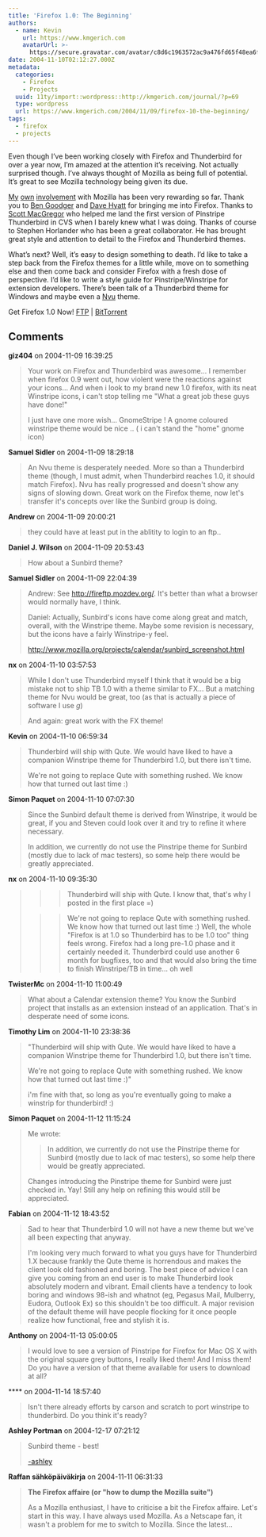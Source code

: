 ```yaml
---
title: 'Firefox 1.0: The Beginning'
authors:
  - name: Kevin
    url: https://www.kmgerich.com
    avatarUrl: >-
      https://secure.gravatar.com/avatar/c8d6c1963572ac9a476fd65f48ea6f3a1741d7ed3b6520563cf90cb984419f86?s=96&d=mm&r=g
date: 2004-11-10T02:12:27.000Z
metadata:
  categories:
    - Firefox
    - Projects
  uuid: 11ty/import::wordpress::http://kmgerich.com/journal/?p=69
  type: wordpress
  url: https://www.kmgerich.com/2004/11/09/firefox-10-the-beginning/
tags:
  - firefox
  - projects
---
```

Even though I’ve been working closely with Firefox and Thunderbird for over a year now, I’m amazed at the attention it’s receiving. Not actually surprised though. I’ve always thought of Mozilla as being full of potential. It’s great to see Mozilla technology being given its due.

[My](http://www.mozillazine.org/talkback.html?article=3945) [own](http://www.mozillazine.org/talkback.html?article=4555) [involvement](http://www.mozillazine.org/talkback.html?article=4834) with Mozilla has been very rewarding so far. Thank you to [Ben Goodger](http://weblogs.mozillazine.org/ben/) and [Dave Hyatt](http://weblogs.mozillazine.org/hyatt/) for bringing me into Firefox. Thanks to [Scott MacGregor](http://www.scott-macgregor.org/) who helped me land the first version of Pinstripe Thunderbird in CVS when I barely knew what I was doing. Thanks of course to Stephen Horlander who has been a great collaborator. He has brought great style and attention to detail to the Firefox and Thunderbird themes.

What’s next? Well, it’s easy to design something to death. I’d like to take a step back from the Firefox themes for a little while, move on to something else and then come back and consider Firefox with a fresh dose of perspective. I’d like to write a style guide for Pinstripe/Winstripe for extension developers. There’s been talk of a Thunderbird theme for Windows and maybe even a [Nvu](http://www.nvu.com/) theme.

Get Firefox 1.0 Now! [FTP](ftp://ftp.mozilla.org/pub/mozilla.org/firefox/releases/1.0/) | [BitTorrent](http://vegas.mozilla.org:6969/)

## Comments

**giz404** on 2004-11-09 16:39:25
> Your work on Firefox and Thunderbird was awesome... I remember when firefox 0.9 went out, how violent were the reactions against your icons... And when i look to my brand new 1.0 firefox, with its neat Winstripe icons, i can't stop telling me "What a great job these guys have done!"
> 
> I just have one more wish... GnomeStripe ! A gnome coloured winstripe theme would be nice .. ( i can't stand the "home" gnome icon)

**Samuel Sidler** on 2004-11-09 18:29:18
> An Nvu theme is desperately needed. More so than a Thunderbird theme (though, I must admit, when Thunderbird reaches 1.0, it should match Firefox). Nvu has really progressed and doesn't show any signs of slowing down. Great work on the Firefox theme, now let's transfer it's concepts over like the Sunbird group is doing.

**Andrew** on 2004-11-09 20:00:21
> they could have at least put in the ablitity to login to an ftp..

**Daniel J. Wilson** on 2004-11-09 20:53:43
> How about a Sunbird theme?

**Samuel Sidler** on 2004-11-09 22:04:39
> Andrew: See http://fireftp.mozdev.org/. It's better than what a browser would normally have, I think.
> 
> Daniel: Actually, Sunbird's icons have come along great and match, overall, with the Winstripe theme. Maybe some revision is necessary, but the icons have a fairly Winstripe-y feel.
> 
> http://www.mozilla.org/projects/calendar/sunbird_screenshot.html

**nx** on 2004-11-10 03:57:53
> While I don't use Thunderbird myself I think that it would be a big mistake not to ship TB 1.0 with a theme similar to FX... But a matching theme for Nvu would be great, too (as that is actually a piece of software I use *g*)
> 
> And again: great work with the FX theme!

**Kevin** on 2004-11-10 06:59:34
> Thunderbird will ship with Qute. We would have liked to have a companion Winstripe theme for Thunderbird 1.0, but there isn't time.
> 
> We're not going to replace Qute with something rushed. We know how that turned out last time :)

**Simon Paquet** on 2004-11-10 07:07:30
> Since the Sunbird default theme is derived from Winstripe, it would be great, if you and Steven could look over it and try to refine it where necessary.
> 
> In addition, we currently do not use the Pinstripe theme for Sunbird (mostly due to lack of mac testers), so some help there would be greatly appreciated.

**nx** on 2004-11-10 09:35:30
> >> Thunderbird will ship with Qute.
> I know that, that's why I posted in the first place =)
> 
> >> We're not going to replace Qute with something
> >> rushed. We know how that turned out last time :)
> Well, the whole "Firefox is at 1.0 so Thunderbird has to be 1.0 too" thing feels wrong. Firefox had a long pre-1.0 phase and it certainly needed it. Thunderbird could use another 6 month for bugfixes, too and that would also bring the time to finish Winstripe/TB in time... oh well

**TwisterMc** on 2004-11-10 11:00:49
> What about a Calendar extension theme?  You know the Sunbird project that installs as an extension instead of an application.  That's in desperate need of some icons.

**Timothy Lim** on 2004-11-10 23:38:36
> "Thunderbird will ship with Qute. We would have liked to have a companion Winstripe theme for Thunderbird 1.0, but there isn't time.
> 
> We're not going to replace Qute with something rushed. We know how that turned out last time :)"
> 
> i'm fine with that, so long as you're eventually going to make a winstrip for thunderbird! :)

**Simon Paquet** on 2004-11-12 11:15:24
> Me wrote:
> 
> >In addition, we currently do not use the Pinstripe theme for Sunbird (mostly due to lack of mac testers),
> >so some help there would be greatly appreciated.
> 
> Changes introducing the Pinstripe theme for Sunbird were just checked in. Yay! Still any help on refining this would still be appreciated.

**Fabian** on 2004-11-12 18:43:52
> Sad to hear that Thunderbird 1.0 will not have a new theme but we've all been expecting that anyway.
> 
> I'm looking very much forward to what you guys have for Thunderbird 1.X because frankly the Qute theme is horrendous and makes the client look old fashioned and boring. The best piece of advice I can give you coming from an end user is to make Thunderbird look absolutely modern and vibrant. Email clients have a tendency to look boring and windows 98-ish and whatnot (eg, Pegasus Mail, Mulberry, Eudora, Outlook Ex) so this shouldn't be too difficult. A major revision of the default theme will have people flocking for it once people realize how functional, free and stylish it is.

**Anthony** on 2004-11-13 05:00:05
> I would love to see a version of Pinstripe for Firefox for Mac OS X with the original square grey buttons, I really liked them! And I miss them!
> Do you have a version of that theme available for users to download at all?

**** on 2004-11-14 18:57:40
> Isn't there already efforts by carson and scratch to port winstripe to thunderbird. Do you think it's ready?

**Ashley Portman** on 2004-12-17 07:21:12
> Sunbird theme - best!
> 
> <a href="http://blogg.8bit.co.uk/" rel="nofollow ugc">-ashley</a>

**Raffan sähköpäiväkirja** on 2004-11-11 06:31:33
> <strong>The Firefox affaire (or "how to dump the Mozilla suite")</strong>
> 
> As a Mozilla enthusiast, I have to criticise a bit the Firefox affaire. Let's start in this way. I have always used Mozilla. As a Netscape fan, it wasn't a problem for me to switch to Mozilla. Since the latest...
